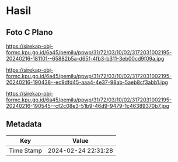 # Hasil

## Foto C Plano

https://sirekap-obj-formc.kpu.go.id/6a45/pemilu/ppwp/31/72/03/10/02/3172031002195-20240216-181101--65882b5a-d65f-4fb3-b311-3eb00cd9f09a.jpg

https://sirekap-obj-formc.kpu.go.id/6a45/pemilu/ppwp/31/72/03/10/02/3172031002195-20240216-190438--ec9dfd45-aaa4-4e37-98ab-5aeb8cf3abb1.jpg

https://sirekap-obj-formc.kpu.go.id/6a45/pemilu/ppwp/31/72/03/10/02/3172031002195-20240216-190545--cf2c08e3-51b9-46d9-9479-1c46389370b7.jpg


## Metadata

| Key        | Value               |
| ---------- | ------------------- |
| Time Stamp | 2024-02-24 22:31:28 |



